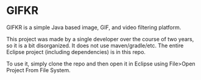 # GIFKR
GIFKR is a simple Java based image, GIF, and video filtering platform.

This project was made by a single developer over the course of two years, so it is a bit disorganized. 
It does not use maven/gradle/etc. The entire Eclipse project (including dependencies) is in this repo.

To use it, simply clone the repo and then open it in Eclipse using File>Open Project From File System.
